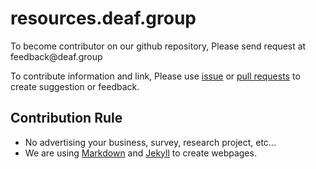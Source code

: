 # resources.deaf.group

To become contributor on our github repository, Please send request at <!-- fsdvwqs -->feed<!-- asdzxcwqe -->back<!-- zndoasdifg -->@<!-- dsafasdf  -->deaf.<!-- bncjdhsatuy -->group

To contribute information and link, Please use [issue](https://github.com/BatteryDie/resources.deaf.group/issues) or [pull requests](https://github.com/BatteryDie/resources.deaf.group/pulls) to create suggestion or feedback.

## Contribution Rule

- No advertising your business, survey, research project, etc...
- We are using [Markdown](https://en.wikipedia.org/wiki/Markdown) and [Jekyll](https://jekyllrb.com/) to create webpages.
